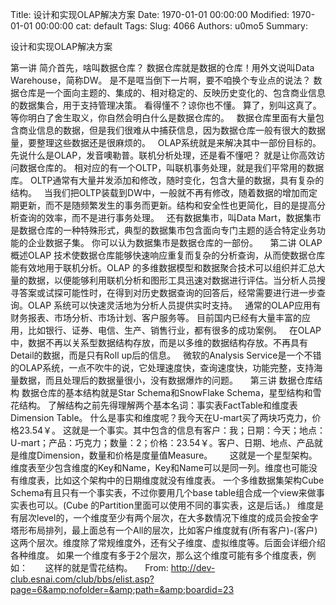 Title: 设计和实现OLAP解决方案
Date: 1970-01-01 00:00:00
Modified: 1970-01-01 00:00:00
cat: default
Tags: 
Slug: 4066
Authors: u0mo5 
Summary: 

设计和实现OLAP解决方案
 


第一讲 简介首先，啥叫数据仓库？
数据仓库就是数据的仓库！用外文说叫Data Warehouse，简称DW。
是不是哐当倒下一片啊，要不咱换个专业点的说法？
数据仓库是一个面向主题的、集成的、相对稳定的、反映历史变化的、包含商业信息的数据集合，用于支持管理决策。
看得懂不？谅你也不懂。
算了，别叫这真了。
等你明白了舍生取义，你自然会明白什么是数据仓库的。
 
数据仓库里面有大量包含商业信息的数据，但是我们很难从中捕获信息，因为数据仓库一般有很大的数据量，要整理这些数据还是很麻烦的。
 
OLAP系统就是来解决其中一部份目标的。
先说什么是OLAP，发音噢勒普。联机分析处理，还是看不懂吧？
就是让你高效访问数据仓库的。
相对应的有一个OLTP，叫联机事务处理，就是我们平常用的数据库。
OLTP通常有大量并发添加和修改，随时变化，包含大量的数据，具有复杂的结构。
 
当我们把OLTP装载到DW中，一般就不再有修改，随着数据的增加而定期更新，而不是随频繁发生的事务而更新。结构和安全性也更简化，目的是提高分析查询的效率，而不是进行事务处理。
 
还有数据集市，叫Data Mart，数据集市是数据仓库的一种特殊形式，典型的数据集市包含面向专门主题的适合特定业务功能的企业数据子集。
你可以认为数据集市是数据仓库的一部份。
 
 
第二讲 OLAP概述OLAP 技术使数据仓库能够快速响应重复而复杂的分析查询，从而使数据仓库能有效地用于联机分析。OLAP 的多维数据模型和数据聚合技术可以组织并汇总大量的数据，以便能够利用联机分析和图形工具迅速对数据进行评估。当分析人员搜寻答案或试探可能性时，在得到对历史数据查询的回答后，经常需要进行进一步查询。OLAP 系统可以快速灵活地为分析人员提供实时支持。
 
通常的OLAP应用有财务报表、市场分析、市场计划、客户服务等。
目前国内已经有大量丰富的应用，比如银行、证券、电信、生产、销售行业，都有很多的成功案例。
 
在OLAP中，数据不再以关系型数据结构存放，而是以多维的数据结构存放。不再具有Detail的数据，而是只有Roll up后的信息。
 
微软的Analysis Service是一个不错的OLAP系统，一点不吹牛的说，它处理速度快，查询速度快，功能完整，支持海量数据，而且处理后的数据量很小，没有数据爆炸的问题。
 
 
第三讲 数据仓库结构
数据仓库的基本结构就是Star Schema和SnowFlake Schema，星型结构和雪花结构。
了解结构之前先得理解两个基本名词：事实表FactTable和维度表Dimension Table。
什么是事实和维度呢？我今天在U-mart买了两块巧克力，价格23.54￥。
这就是一个事实。其中包含的信息有客户：我；日期：今天；地点：U-mart；产品：巧克力；数量：2；价格：23.54￥。客户、日期、地点、产品就是维度Dimension，数量和价格是度量值Measure。
 
 
 
这就是一个星型架构。
维度表至少包含维度的Key和Name，Key和Name可以是同一列。维度也可能没有维度表，比如这个架构中的日期维度就没有维度表。
一个多维数据集架构Cube Schema有且只有一个事实表，不过你要用几个base table组合成一个view来做事实表也可以。(Cube 的Partition里面可以使用不同的事实表，这是后话。)
 
维度是有层次level的，一个维度至少有两个层次，在大多数情况下维度的成员会按金字塔形布局排列，最上面总有一个All的层次，比如客户维度就有(所有客户)-(客户)这两个层次。维度除了常规维度外，还有父子维度、虚拟维度等。后面会详细介绍各种维度。
如果一个维度有多于2个层次，那么这个维度可能有多个维度表，例如：
 
 
 
这样的就是雪花结构。
 
 
From: http://dev-club.esnai.com/club/bbs/elist.asp?page=6&amp;nofolder=&amp;path=&amp;boardid=23





